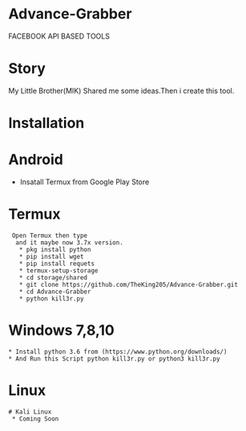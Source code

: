 # Advance-Grabber
FACEBOOK API BASED TOOLS

# Story 
My Little Brother(MIK) Shared me some ideas.Then i create this tool.

# Installation

# Android
   * Insatall Termux from Google Play Store
   # Termux 
     Open Termux then type
      and it maybe now 3.7x version.
       * pkg install python 
       * pip install wget
       * pip install requets
       * termux-setup-storage
       * cd storage/shared
       * git clone https://github.com/TheKing205/Advance-Grabber.git
       * cd Advance-Grabber
       * python kill3r.py 
    
   # Windows 7,8,10
    * Install python 3.6 from (https://www.python.org/downloads/)
    * And Run this Script python kill3r.py or python3 kill3r.py
    
   # Linux
    # Kali Linux
     * Coming Soon
